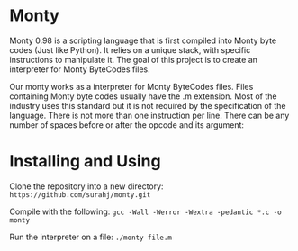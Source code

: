 # Monty 
Monty 0.98 is a scripting language that is first compiled into Monty byte codes (Just like Python). It relies on a unique stack, with specific instructions to manipulate it. The goal of this project is to create an interpreter for Monty ByteCodes files.

Our monty works as a interpreter for Monty ByteCodes files. Files containing Monty byte codes usually have the .m extension. Most of the industry uses this standard but it is not required by the specification of the language. There is not more than one instruction per line. There can be any number of spaces before or after the opcode and its argument:
#  Installing and Using
Clone the repository into a new directory:
``` https://github.com/surahj/monty.git ```

Compile with the following:
``` gcc -Wall -Werror -Wextra -pedantic *.c -o monty ```

Run the interpreter on a file:
``` ./monty file.m ```
